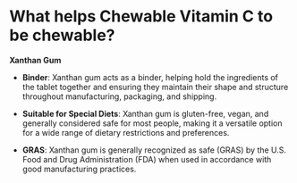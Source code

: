 # What helps Chewable Vitamin C to be chewable?

**Xanthan Gum** 

- **Binder**: Xanthan gum acts as a binder, helping hold the ingredients of the tablet together and ensuring they maintain their shape and structure throughout manufacturing, packaging, and shipping.    

- **Suitable for Special Diets**: Xanthan gum is gluten-free, vegan, and generally considered safe for most people, making it a versatile option for a wide range of dietary restrictions and preferences. 

- **GRAS**: Xanthan gum is generally recognized as safe (GRAS) by the U.S. Food and Drug Administration (FDA) when used in accordance with good manufacturing practices.